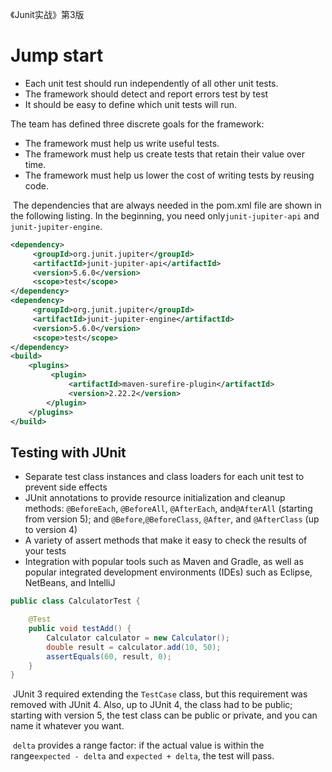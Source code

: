 《Junit实战》第3版

# Jump start

*  Each unit test should run independently of all other unit tests.
* The framework should detect and report errors test by test
* It should be easy to define which unit tests will run.

The team has defined three discrete goals for the framework:

* The framework must help us write useful tests.
* The framework must help us create tests that retain their value over time.
* The framework must help us lower the cost of writing tests by reusing code.



​	The dependencies that are always needed in the pom.xml file are shown in the following listing. In the beginning, you need only`junit-jupiter-api` and `junit-jupiter-engine`.

```xml
<dependency>
     <groupId>org.junit.jupiter</groupId>
     <artifactId>junit-jupiter-api</artifactId>
     <version>5.6.0</version>
     <scope>test</scope>
</dependency>
<dependency>
     <groupId>org.junit.jupiter</groupId>
     <artifactId>junit-jupiter-engine</artifactId>
     <version>5.6.0</version>
     <scope>test</scope>
</dependency>
<build>
    <plugins>
         <plugin>
             <artifactId>maven-surefire-plugin</artifactId>
             <version>2.22.2</version>
        </plugin>
    </plugins>
</build>
```

## Testing with JUnit

* Separate test class instances and class loaders for each unit test to prevent side effects
* JUnit annotations to provide resource initialization and cleanup methods: `@BeforeEach`, `@BeforeAll`, `@AfterEach`, and`@AfterAll` (starting from version 5); and `@Before`,`@BeforeClass`, `@After`, and `@AfterClass` (up to version 4)
* A variety of assert methods that make it easy to check the results of your tests
* Integration with popular tools such as Maven and Gradle, as well as popular integrated development environments (IDEs) such as Eclipse, NetBeans, and IntelliJ

```java
public class CalculatorTest {

    @Test
    public void testAdd() {
        Calculator calculator = new Calculator();
        double result = calculator.add(10, 50);
        assertEquals(60, result, 0);
    }
}
```

​	JUnit 3 required extending the `TestCase` class, but this requirement was removed with JUnit 4. Also, up to JUnit 4, the class had to be public; starting with version 5, the test class can be public or private, and you can name it whatever you want.

​	`delta` provides a range factor: if the actual value is within the range`expected - delta` and `expected + delta`, the test will pass. 

